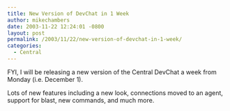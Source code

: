 ```yaml
---
title: New Version of DevChat in 1 Week
author: mikechambers
date: 2003-11-22 12:24:01 -0800
layout: post
permalink: /2003/11/22/new-version-of-devchat-in-1-week/
categories:
  - Central
---
```



FYI, I will be releasing a new version of the Central DevChat a week from Monday (i.e. December 1).

Lots of new features including a new look, connections moved to an agent, support for blast, new commands, and much more.